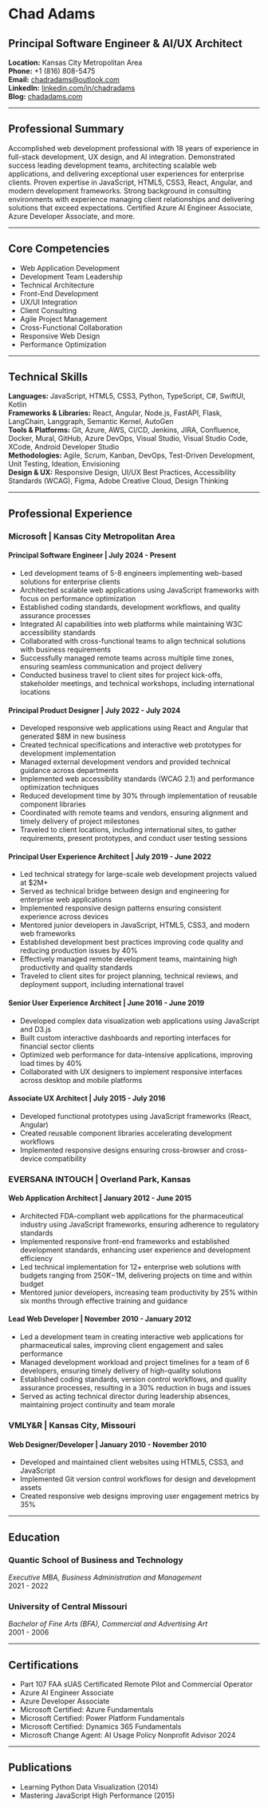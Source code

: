 # Chad Adams
## Principal Software Engineer & AI/UX Architect

**Location:** Kansas City Metropolitan Area  
**Phone:** +1 (816) 808-5475  
**Email:** chadradams@outlook.com  
**LinkedIn:** [linkedin.com/in/chadradams](https://linkedin.com/in/chadradams)  
**Blog:** [chadadams.com](https://chadadams.com)

---

## Professional Summary
Accomplished web development professional with 18 years of experience in full-stack development, UX design, and AI integration. Demonstrated success leading development teams, architecting scalable web applications, and delivering exceptional user experiences for enterprise clients. Proven expertise in JavaScript, HTML5, CSS3, React, Angular, and modern development frameworks. Strong background in consulting environments with experience managing client relationships and delivering solutions that exceed expectations. Certified Azure AI Engineer Associate, Azure Developer Associate, and more.

---

## Core Competencies
* Web Application Development
* Development Team Leadership
* Technical Architecture
* Front-End Development
* UX/UI Integration
* Client Consulting
* Agile Project Management
* Cross-Functional Collaboration
* Responsive Web Design
* Performance Optimization

---

## Technical Skills

**Languages:** JavaScript, HTML5, CSS3, Python, TypeScript, C#, SwiftUI, Kotlin  
**Frameworks & Libraries:** React, Angular, Node.js, FastAPI, Flask, LangChain, Langgraph, Semantic Kernel, AutoGen  
**Tools & Platforms:** Git, Azure, AWS, CI/CD, Jenkins, JIRA, Confluence, Docker, Mural, GitHub, Azure DevOps, Visual Studio, Visual Studio Code, XCode, Android Developer Studio  
**Methodologies:** Agile, Scrum, Kanban, DevOps, Test-Driven Development, Unit Testing, Ideation, Envisioning  
**Design & UX:** Responsive Design, UI/UX Best Practices, Accessibility Standards (WCAG), Figma, Adobe Creative Cloud, Design Thinking  

---

## Professional Experience

### Microsoft | Kansas City Metropolitan Area

#### Principal Software Engineer | July 2024 - Present
* Led development teams of 5-8 engineers implementing web-based solutions for enterprise clients
* Architected scalable web applications using JavaScript frameworks with focus on performance optimization
* Established coding standards, development workflows, and quality assurance processes
* Integrated AI capabilities into web platforms while maintaining W3C accessibility standards
* Collaborated with cross-functional teams to align technical solutions with business requirements
* Successfully managed remote teams across multiple time zones, ensuring seamless communication and project delivery
* Conducted business travel to client sites for project kick-offs, stakeholder meetings, and technical workshops, including international locations

#### Principal Product Designer | July 2022 - July 2024
* Developed responsive web applications using React and Angular that generated $8M in new business
* Created technical specifications and interactive web prototypes for development implementation
* Managed external development vendors and provided technical guidance across departments
* Implemented web accessibility standards (WCAG 2.1) and performance optimization techniques
* Reduced development time by 30% through implementation of reusable component libraries
* Coordinated with remote teams and vendors, ensuring alignment and timely delivery of project milestones
* Traveled to client locations, including international sites, to gather requirements, present prototypes, and conduct user testing sessions

#### Principal User Experience Architect | July 2019 - June 2022
* Led technical strategy for large-scale web development projects valued at $2M+
* Served as technical bridge between design and engineering for enterprise web applications
* Implemented responsive design patterns ensuring consistent experience across devices
* Mentored junior developers in JavaScript, HTML5, CSS3, and modern web frameworks
* Established development best practices improving code quality and reducing production issues by 40%
* Effectively managed remote development teams, maintaining high productivity and quality standards
* Traveled to client sites for project planning, technical reviews, and deployment support, including international travel

#### Senior User Experience Architect | June 2016 - June 2019
* Developed complex data visualization web applications using JavaScript and D3.js
* Built custom interactive dashboards and reporting interfaces for financial sector clients
* Optimized web performance for data-intensive applications, improving load times by 40%
* Collaborated with UX designers to implement responsive interfaces across desktop and mobile platforms

#### Associate UX Architect | July 2015 - July 2016
* Developed functional prototypes using JavaScript frameworks (React, Angular)
* Created reusable component libraries accelerating development workflows
* Implemented responsive designs ensuring cross-browser and cross-device compatibility

### EVERSANA INTOUCH | Overland Park, Kansas

#### Web Application Architect | January 2012 - June 2015
* Architected FDA-compliant web applications for the pharmaceutical industry using JavaScript frameworks, ensuring adherence to regulatory standards
* Implemented responsive front-end frameworks and established development standards, enhancing user experience and development efficiency
* Led technical implementation for 12+ enterprise web solutions with budgets ranging from $250K-$1M, delivering projects on time and within budget
* Mentored junior developers, increasing team productivity by 25% within six months through effective training and guidance

#### Lead Web Developer | November 2010 - January 2012
* Led a development team in creating interactive web applications for pharmaceutical sales, improving client engagement and sales performance
* Managed development workload and project timelines for a team of 6 developers, ensuring timely delivery of high-quality solutions
* Established coding standards, version control workflows, and quality assurance processes, resulting in a 30% reduction in bugs and issues
* Served as acting technical director during leadership absences, maintaining project continuity and team morale

### VMLY&R | Kansas City, Missouri

#### Web Designer/Developer | January 2010 - November 2010
* Developed and maintained client websites using HTML5, CSS3, and JavaScript
* Implemented Git version control workflows for design and development assets
* Created responsive web designs improving user engagement metrics by 35%

---

## Education

### Quantic School of Business and Technology
*Executive MBA, Business Administration and Management*  
2021 - 2022

### University of Central Missouri
*Bachelor of Fine Arts (BFA), Commercial and Advertising Art*  
2001 - 2006

---

## Certifications

* Part 107 FAA sUAS Certificated Remote Pilot and Commercial Operator
* Azure AI Engineer Associate
* Azure Developer Associate 
* Microsoft Certified: Azure Fundamentals
* Microsoft Certified: Power Platform Fundamentals
* Microsoft Certified: Dynamics 365 Fundamentals
* Microsoft Change Agent: AI Usage Policy Nonprofit Advisor 2024

---

## Publications

* Learning Python Data Visualization (2014)
* Mastering JavaScript High Performance (2015)